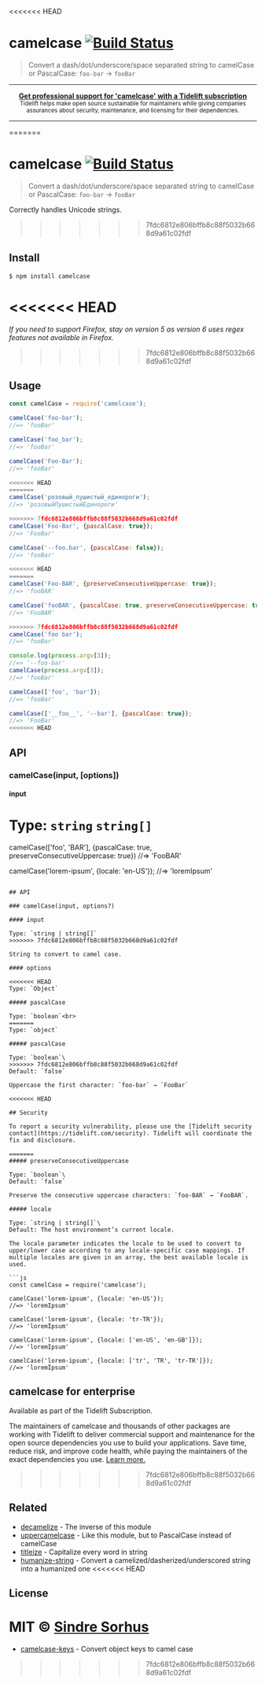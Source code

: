 <<<<<<< HEAD
# camelcase [![Build Status](https://travis-ci.org/sindresorhus/camelcase.svg?branch=master)](https://travis-ci.org/sindresorhus/camelcase)

> Convert a dash/dot/underscore/space separated string to camelCase or PascalCase: `foo-bar` → `fooBar`

---

<div align="center">
	<b>
		<a href="https://tidelift.com/subscription/pkg/npm-camelcase?utm_source=npm-camelcase&utm_medium=referral&utm_campaign=readme">Get professional support for 'camelcase' with a Tidelift subscription</a>
	</b>
	<br>
	<sub>
		Tidelift helps make open source sustainable for maintainers while giving companies<br>assurances about security, maintenance, and licensing for their dependencies.
	</sub>
</div>

---
=======
# camelcase [![Build Status](https://travis-ci.com/sindresorhus/camelcase.svg?branch=master)](https://travis-ci.com/sindresorhus/camelcase)

> Convert a dash/dot/underscore/space separated string to camelCase or PascalCase: `foo-bar` → `fooBar`

Correctly handles Unicode strings.
>>>>>>> 7fdc6812e806bffb8c88f5032b668d9a61c02fdf

## Install

```
$ npm install camelcase
```

<<<<<<< HEAD
=======
*If you need to support Firefox, stay on version 5 as version 6 uses regex features not available in Firefox.*
>>>>>>> 7fdc6812e806bffb8c88f5032b668d9a61c02fdf

## Usage

```js
const camelCase = require('camelcase');

camelCase('foo-bar');
//=> 'fooBar'

camelCase('foo_bar');
//=> 'fooBar'

camelCase('Foo-Bar');
//=> 'fooBar'

<<<<<<< HEAD
=======
camelCase('розовый_пушистый_единороги');
//=> 'розовыйПушистыйЕдинороги'

>>>>>>> 7fdc6812e806bffb8c88f5032b668d9a61c02fdf
camelCase('Foo-Bar', {pascalCase: true});
//=> 'FooBar'

camelCase('--foo.bar', {pascalCase: false});
//=> 'fooBar'

<<<<<<< HEAD
=======
camelCase('Foo-BAR', {preserveConsecutiveUppercase: true});
//=> 'fooBAR'

camelCase('fooBAR', {pascalCase: true, preserveConsecutiveUppercase: true}));
//=> 'FooBAR'

>>>>>>> 7fdc6812e806bffb8c88f5032b668d9a61c02fdf
camelCase('foo bar');
//=> 'fooBar'

console.log(process.argv[3]);
//=> '--foo-bar'
camelCase(process.argv[3]);
//=> 'fooBar'

camelCase(['foo', 'bar']);
//=> 'fooBar'

camelCase(['__foo__', '--bar'], {pascalCase: true});
//=> 'FooBar'
<<<<<<< HEAD
```


## API

### camelCase(input, [options])

#### input

Type: `string` `string[]`
=======

camelCase(['foo', 'BAR'], {pascalCase: true, preserveConsecutiveUppercase: true})
//=> 'FooBAR'

camelCase('lorem-ipsum', {locale: 'en-US'});
//=> 'loremIpsum'
```

## API

### camelCase(input, options?)

#### input

Type: `string | string[]`
>>>>>>> 7fdc6812e806bffb8c88f5032b668d9a61c02fdf

String to convert to camel case.

#### options

<<<<<<< HEAD
Type: `Object`

##### pascalCase

Type: `boolean`<br>
=======
Type: `object`

##### pascalCase

Type: `boolean`\
>>>>>>> 7fdc6812e806bffb8c88f5032b668d9a61c02fdf
Default: `false`

Uppercase the first character: `foo-bar` → `FooBar`

<<<<<<< HEAD

## Security

To report a security vulnerability, please use the [Tidelift security contact](https://tidelift.com/security). Tidelift will coordinate the fix and disclosure.

=======
##### preserveConsecutiveUppercase

Type: `boolean`\
Default: `false`

Preserve the consecutive uppercase characters: `foo-BAR` → `FooBAR`.

##### locale

Type: `string | string[]`\
Default: The host environment’s current locale.

The locale parameter indicates the locale to be used to convert to upper/lower case according to any locale-specific case mappings. If multiple locales are given in an array, the best available locale is used.

```js
const camelCase = require('camelcase');

camelCase('lorem-ipsum', {locale: 'en-US'});
//=> 'loremIpsum'

camelCase('lorem-ipsum', {locale: 'tr-TR'});
//=> 'loremİpsum'

camelCase('lorem-ipsum', {locale: ['en-US', 'en-GB']});
//=> 'loremIpsum'

camelCase('lorem-ipsum', {locale: ['tr', 'TR', 'tr-TR']});
//=> 'loremİpsum'
```

## camelcase for enterprise

Available as part of the Tidelift Subscription.

The maintainers of camelcase and thousands of other packages are working with Tidelift to deliver commercial support and maintenance for the open source dependencies you use to build your applications. Save time, reduce risk, and improve code health, while paying the maintainers of the exact dependencies you use. [Learn more.](https://tidelift.com/subscription/pkg/npm-camelcase?utm_source=npm-camelcase&utm_medium=referral&utm_campaign=enterprise&utm_term=repo)
>>>>>>> 7fdc6812e806bffb8c88f5032b668d9a61c02fdf

## Related

- [decamelize](https://github.com/sindresorhus/decamelize) - The inverse of this module
- [uppercamelcase](https://github.com/SamVerschueren/uppercamelcase) - Like this module, but to PascalCase instead of camelCase
- [titleize](https://github.com/sindresorhus/titleize) - Capitalize every word in string
- [humanize-string](https://github.com/sindresorhus/humanize-string) - Convert a camelized/dasherized/underscored string into a humanized one
<<<<<<< HEAD


## License

MIT © [Sindre Sorhus](https://sindresorhus.com)
=======
- [camelcase-keys](https://github.com/sindresorhus/camelcase-keys) - Convert object keys to camel case
>>>>>>> 7fdc6812e806bffb8c88f5032b668d9a61c02fdf
